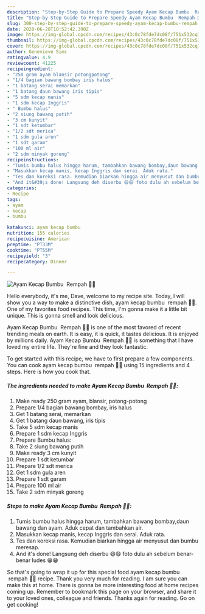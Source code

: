 ```yaml
---
description: "Step-by-Step Guide to Prepare Speedy Ayam Kecap Bumbu  Rempah 🍗💕"
title: "Step-by-Step Guide to Prepare Speedy Ayam Kecap Bumbu  Rempah 🍗💕"
slug: 300-step-by-step-guide-to-prepare-speedy-ayam-kecap-bumbu-rempah
date: 2020-06-28T10:52:42.390Z
image: https://img-global.cpcdn.com/recipes/43c0c78fde7dc08f/751x532cq70/ayam-kecap-bumbu-rempah-🍗💕-foto-resep-utama.jpg
thumbnail: https://img-global.cpcdn.com/recipes/43c0c78fde7dc08f/751x532cq70/ayam-kecap-bumbu-rempah-🍗💕-foto-resep-utama.jpg
cover: https://img-global.cpcdn.com/recipes/43c0c78fde7dc08f/751x532cq70/ayam-kecap-bumbu-rempah-🍗💕-foto-resep-utama.jpg
author: Genevieve Sims
ratingvalue: 4.9
reviewcount: 41225
recipeingredient:
- "250 gram ayam blansir potongpotong"
- "1/4 bagian bawang bombay iris halus"
- "1 batang serai memarkan"
- "1 batang daun bawang iris tipis"
- "5 sdm kecap manis"
- "1 sdm kecap Inggris"
- " Bumbu halus"
- "2 siung bawang putih"
- "3 cm kunyit"
- "1 sdt ketumbar"
- "1/2 sdt merica"
- "1 sdm gula aren"
- "1 sdt garam"
- "100 ml air"
- "2 sdm minyak goreng"
recipeinstructions:
- "Tumis bumbu halus hingga harum, tambahkan bawang bombay,daun bawang dan ayam. Aduk cepat dan tambahkan air."
- "Masukkan kecap manis, kecap Inggris dan serai. Aduk rata."
- "Tes dan koreksi rasa. Kemudian biarkan hingga air menyusut dan bumbu meresap."
- "And it&#39;s done! Langsung deh diserbu 😄😄 foto dulu ah sebelum benar-benar ludes 😁😁"
categories:
- Recipe
tags:
- ayam
- kecap
- bumbu

katakunci: ayam kecap bumbu 
nutrition: 155 calories
recipecuisine: American
preptime: "PT33M"
cooktime: "PT55M"
recipeyield: "3"
recipecategory: Dinner

---
```



![Ayam Kecap Bumbu  Rempah 🍗💕](https://img-global.cpcdn.com/recipes/43c0c78fde7dc08f/751x532cq70/ayam-kecap-bumbu-rempah-🍗💕-foto-resep-utama.jpg)

Hello everybody, it's me, Dave, welcome to my recipe site. Today, I will show you a way to make a distinctive dish, ayam kecap bumbu  rempah 🍗💕. One of my favorites food recipes. This time, I'm gonna make it a little bit unique. This is gonna smell and look delicious.



Ayam Kecap Bumbu  Rempah 🍗💕 is one of the most favored of recent trending meals on earth. It is easy, it is quick, it tastes delicious. It is enjoyed by millions daily. Ayam Kecap Bumbu  Rempah 🍗💕 is something that I have loved my entire life. They're fine and they look fantastic.


To get started with this recipe, we have to first prepare a few components. You can cook ayam kecap bumbu  rempah 🍗💕 using 15 ingredients and 4 steps. Here is how you cook that.

<!--inarticleads1-->

##### The ingredients needed to make Ayam Kecap Bumbu  Rempah 🍗💕:

1. Make ready 250 gram ayam, blansir, potong-potong
1. Prepare 1/4 bagian bawang bombay, iris halus
1. Get 1 batang serai, memarkan
1. Get 1 batang daun bawang, iris tipis
1. Take 5 sdm kecap manis
1. Prepare 1 sdm kecap Inggris
1. Prepare  Bumbu halus:
1. Take 2 siung bawang putih
1. Make ready 3 cm kunyit
1. Prepare 1 sdt ketumbar
1. Prepare 1/2 sdt merica
1. Get 1 sdm gula aren
1. Prepare 1 sdt garam
1. Prepare 100 ml air
1. Take 2 sdm minyak goreng




<!--inarticleads2-->

##### Steps to make Ayam Kecap Bumbu  Rempah 🍗💕:

1. Tumis bumbu halus hingga harum, tambahkan bawang bombay,daun bawang dan ayam. Aduk cepat dan tambahkan air.
1. Masukkan kecap manis, kecap Inggris dan serai. Aduk rata.
1. Tes dan koreksi rasa. Kemudian biarkan hingga air menyusut dan bumbu meresap.
1. And it&#39;s done! Langsung deh diserbu 😄😄 foto dulu ah sebelum benar-benar ludes 😁😁




So that's going to wrap it up for this special food ayam kecap bumbu  rempah 🍗💕 recipe. Thank you very much for reading. I am sure you can make this at home. There is gonna be more interesting food at home recipes coming up. Remember to bookmark this page on your browser, and share it to your loved ones, colleague and friends. Thanks again for reading. Go on get cooking!
